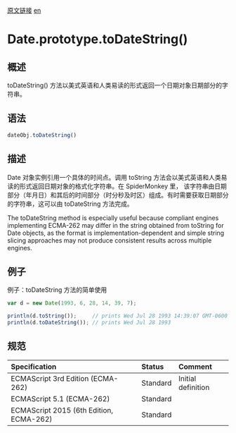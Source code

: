 <a href="https://developer.mozilla.org/zh-CN/docs/Web/JavaScript/Reference/Global_Objects/Date/toDateString" target="_blank">原文链接</a>
<a href="https://developer.mozilla.org/en-US/docs/Web/JavaScript/Reference/Global_Objects/Date/toDateString" target="_blank">en</a>

# Date.prototype.toDateString()

## 概述

toDateString() 方法以美式英语和人类易读的形式返回一个日期对象日期部分的字符串。

## 语法

```javascript
dateObj.toDateString()
```

## 描述

Date 对象实例引用一个具体的时间点。调用 toString 方法会以美式英语和人类易读的形式返回日期对象的格式化字符串。在 SpiderMonkey 里，
该字符串由日期部分（年月日）和其后的时间部分（时分秒及时区）组成。有时需要获取日期部分的字符串，这可以由 toDateString 方法完成。

The toDateString method is especially useful because compliant engines implementing ECMA-262 may differ in the string obtained
from toString for Date objects, as the format is implementation-dependent and simple string slicing approaches may not produce
consistent results across multiple engines.

## 例子

例子：toDateString 方法的简单使用

```javascript
var d = new Date(1993, 6, 28, 14, 39, 7);

println(d.toString());     // prints Wed Jul 28 1993 14:39:07 GMT-0600 (PDT)
println(d.toDateString()); // prints Wed Jul 28 1993
```

## 规范

| Specification                           | Status   | Comment            |
|:----------------------------------------|:---------|:-------------------|
| ECMAScript 3rd Edition (ECMA-262)       | Standard | Initial definition |
| ECMAScript 5.1 (ECMA-262)               | Standard |                    |
| ECMAScript 2015 (6th Edition, ECMA-262) | Standard |                    |